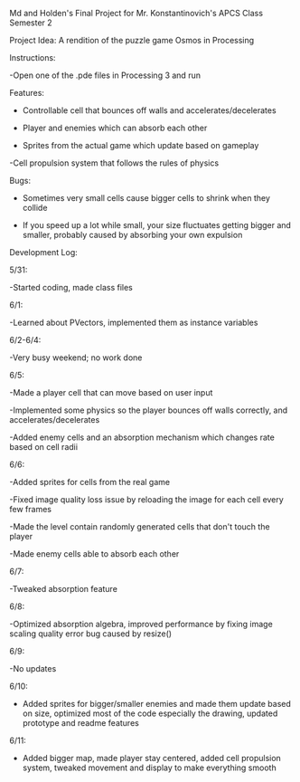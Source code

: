 Md and Holden's Final Project for Mr. Konstantinovich's APCS Class Semester 2

Project Idea: A rendition of the puzzle game Osmos in Processing

Instructions:

-Open one of the .pde files in Processing 3 and run

Features:

- Controllable cell that bounces off walls and accelerates/decelerates

- Player and enemies which can absorb each other

- Sprites from the actual game which update based on gameplay

-Cell propulsion system that follows the rules of physics

Bugs:

- Sometimes very small cells cause bigger cells to shrink when they collide

- If you speed up a lot while small, your size fluctuates getting bigger and smaller, probably caused by absorbing your own expulsion

Development Log:

5/31:

-Started coding, made class files

6/1:

-Learned about PVectors, implemented them as instance variables

6/2-6/4:

-Very busy weekend; no work done

6/5:

-Made a player cell that can move based on user input

-Implemented some physics so the player bounces off walls correctly, and accelerates/decelerates

-Added enemy cells and an absorption mechanism which changes rate based on cell radii

6/6:

-Added sprites for cells from the real game

-Fixed image quality loss issue by reloading the image for each cell every few frames

-Made the level contain randomly generated cells that don't touch the player

-Made enemy cells able to absorb each other

6/7:

-Tweaked absorption feature

6/8:

-Optimized absorption algebra, improved performance by fixing image scaling quality error bug caused by resize()

6/9:

-No updates

6/10:

- Added sprites for bigger/smaller enemies and made them update based on size, optimized most of the code especially the drawing, updated prototype and readme features

6/11:

- Added bigger map, made player stay centered, added cell propulsion system, tweaked movement and display to make everything smooth